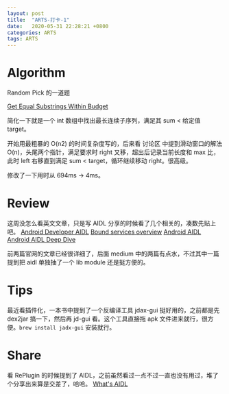 ```yaml
---
layout: post
title:  "ARTS-打卡-1"
date:   2020-05-31 22:28:21 +0800
categories: ARTS
tags: ARTS
---
```


# Algorithm

Random Pick 的一道题

[Get Equal Substrings Within Budget](https://leetcode.com/problems/get-equal-substrings-within-budget/)

简化一下就是一个 int 数组中找出最长连续子序列，满足其 sum < 给定值 target。

开始用最粗暴的 O(n2) 的时间复杂度写的，后来看 讨论区 中提到滑动窗口的解法 O(n)，头尾两个指针，满足要求时 right 又移，超出后记录当前长度和 max 比，此时 left 右移直到满足 sum < target，循环继续移动 right。很高级。

修改了一下用时从 694ms -> 4ms。

# Review
这周没怎么看英文文章，只是写 AIDL 分享的时候看了几个相关的，凑数先贴上吧。
[Android Developer AIDL](https://developer.android.com/guide/components/aidl)
[Bound services overview](https://developer.android.com/guide/components/bound-services)
[Android AIDL](https://android.jlelse.eu/android-aidl-937daf89e685)
[Android AIDL Deep Dive](https://medium.com/@budhdisharma/aidl-and-its-uses-in-android-e7a2520093e)

前两篇官网的文章已经很详细了，后面 medium 中的两篇有点水，不过其中一篇提到把 aidl 单独抽了一个 lib module 还是挺方便的。

# Tips
最近看插件化，一本书中提到了一个反编译工具 jdax-gui 挺好用的，之前都是先 dex2jar 搞一下，然后再 jd-gui 看。这个工具直接拖 apk 文件进来就行，很方便。``` brew install jadx-gui ``` 安装就行。

# Share
看 RePlugin 的时候提到了 AIDL，之前虽然看过一点不过一直也没有用过，堆了个分享出来算是交差了，哈哈。
[What's AIDL](https://buaasparkle.github.io/whats/2020/05/31/whats-aidl.html)
